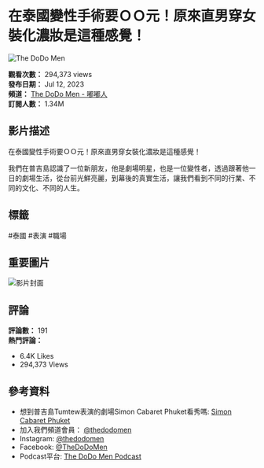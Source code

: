 # 在泰國變性手術要ＯＯ元！原來直男穿女裝化濃妝是這種感覺！

![The DoDo Men](https://yt3.ggpht.com/lTUc_3R4MVXMjXex3xxIzyQSb2V62yaK5YzThol_wzVpseQOCQyZclSE_q-n45v3qiXZ-Yvd=s48-c-k-c0x00ffffff-no-rj)

**觀看次數：** 294,373 views  
**發布日期：** Jul 12, 2023  
**頻道：** [The DoDo Men - 嘟嘟人](https://www.youtube.com/channel/UCfq75-6J5seC82CmtLSFxXw)  
**訂閱人數：** 1.34M  

## 影片描述
在泰國變性手術要ＯＯ元！原來直男穿女裝化濃妝是這種感覺！

我們在普吉島認識了一位新朋友，他是劇場明星，也是一位變性者，透過跟著他一日的劇場生活，從台前光鮮亮麗，到幕後的真實生活，讓我們看到不同的行業、不同的文化、不同的人生。 

## 標籤
#泰國 #表演 #職場

## 重要圖片
![影片封面](https://i.ytimg.com/vi/PQo11v5VxMY/hqdefault.jpg?sqp=-oaymwEmCKgBEF5IWvKriqkDGQgBFQAAiEIYAdgBAeIBCggYEAIYBjgBQAE=&rs=AOn4CLCx9hsDPrj9H7SXHnWgpuhI4qcHWw)

## 評論
**評論數：** 191  
**熱門評論：**  
- 6.4K Likes  
- 294,373 Views  

## 參考資料
- 想到普吉島Tumtew表演的劇場Simon Cabaret Phuket看秀嗎: [Simon Cabaret Phuket](https://www.simoncabaretphuket.com/booking/?qname=showtime)  
- 加入我們頻道會員： [@thedodomen](https://www.youtube.com/channel/UCfq75-6J5seC82CmtLSFxXw/join)  
- Instagram: [@thedodomen](https://www.instagram.com/thedodomen/)  
- Facebook: [@TheDoDoMen](https://www.facebook.com/TheDoDoMen)  
- Podcast平台: [The DoDo Men Podcast](https://solink.soundon.fm/TheDoDoMen)  